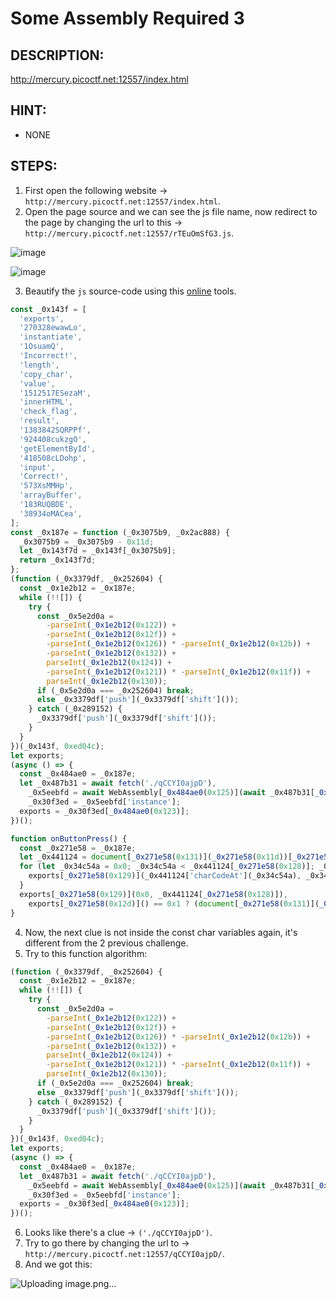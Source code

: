 # Some Assembly Required 3
## DESCRIPTION:
http://mercury.picoctf.net:12557/index.html
## HINT:
- NONE
## STEPS:
1. First open the following website -> `http://mercury.picoctf.net:12557/index.html`.
2. Open the page source and we can see the js file name, now redirect to the page by changing the url to this -> `http://mercury.picoctf.net:12557/rTEuOmSfG3.js`.

![image](https://user-images.githubusercontent.com/70703371/176987580-be828dfc-b188-4540-89a7-5db11c66b84c.png)


![image](https://user-images.githubusercontent.com/70703371/176987592-76af37d5-eb92-4888-ab84-617806f71069.png)

3. Beautify the `js` source-code using this [online](https://beautifier.io/) tools.

```js
const _0x143f = [
  'exports',
  '270328ewawLo',
  'instantiate',
  '1OsuamQ',
  'Incorrect!',
  'length',
  'copy_char',
  'value',
  '1512517ESezaM',
  'innerHTML',
  'check_flag',
  'result',
  '1383842SQRPPf',
  '924408cukzgO',
  'getElementById',
  '418508cLDohp',
  'input',
  'Correct!',
  '573XsMMHp',
  'arrayBuffer',
  '183RUQBDE',
  '38934oMACea',
];
const _0x187e = function (_0x3075b9, _0x2ac888) {
  _0x3075b9 = _0x3075b9 - 0x11d;
  let _0x143f7d = _0x143f[_0x3075b9];
  return _0x143f7d;
};
(function (_0x3379df, _0x252604) {
  const _0x1e2b12 = _0x187e;
  while (!![]) {
    try {
      const _0x5e2d0a =
        -parseInt(_0x1e2b12(0x122)) +
        -parseInt(_0x1e2b12(0x12f)) +
        -parseInt(_0x1e2b12(0x126)) * -parseInt(_0x1e2b12(0x12b)) +
        -parseInt(_0x1e2b12(0x132)) +
        parseInt(_0x1e2b12(0x124)) +
        -parseInt(_0x1e2b12(0x121)) * -parseInt(_0x1e2b12(0x11f)) +
        parseInt(_0x1e2b12(0x130));
      if (_0x5e2d0a === _0x252604) break;
      else _0x3379df['push'](_0x3379df['shift']());
    } catch (_0x289152) {
      _0x3379df['push'](_0x3379df['shift']());
    }
  }
})(_0x143f, 0xed04c);
let exports;
(async () => {
  const _0x484ae0 = _0x187e;
  let _0x487b31 = await fetch('./qCCYI0ajpD'),
    _0x5eebfd = await WebAssembly[_0x484ae0(0x125)](await _0x487b31[_0x484ae0(0x120)]()),
    _0x30f3ed = _0x5eebfd['instance'];
  exports = _0x30f3ed[_0x484ae0(0x123)];
})();

function onButtonPress() {
  const _0x271e58 = _0x187e;
  let _0x441124 = document[_0x271e58(0x131)](_0x271e58(0x11d))[_0x271e58(0x12a)];
  for (let _0x34c54a = 0x0; _0x34c54a < _0x441124[_0x271e58(0x128)]; _0x34c54a++) {
    exports[_0x271e58(0x129)](_0x441124['charCodeAt'](_0x34c54a), _0x34c54a);
  }
  exports[_0x271e58(0x129)](0x0, _0x441124[_0x271e58(0x128)]),
    exports[_0x271e58(0x12d)]() == 0x1 ? (document[_0x271e58(0x131)](_0x271e58(0x12e))[_0x271e58(0x12c)] = _0x271e58(0x11e)) : (document[_0x271e58(0x131)](_0x271e58(0x12e))['innerHTML'] = _0x271e58(0x127));
}

```

4. Now, the next clue is not inside the const char variables again, it's different from the 2 previous challenge.
5. Try to this function algorithm:

```js
(function (_0x3379df, _0x252604) {
  const _0x1e2b12 = _0x187e;
  while (!![]) {
    try {
      const _0x5e2d0a =
        -parseInt(_0x1e2b12(0x122)) +
        -parseInt(_0x1e2b12(0x12f)) +
        -parseInt(_0x1e2b12(0x126)) * -parseInt(_0x1e2b12(0x12b)) +
        -parseInt(_0x1e2b12(0x132)) +
        parseInt(_0x1e2b12(0x124)) +
        -parseInt(_0x1e2b12(0x121)) * -parseInt(_0x1e2b12(0x11f)) +
        parseInt(_0x1e2b12(0x130));
      if (_0x5e2d0a === _0x252604) break;
      else _0x3379df['push'](_0x3379df['shift']());
    } catch (_0x289152) {
      _0x3379df['push'](_0x3379df['shift']());
    }
  }
})(_0x143f, 0xed04c);
let exports;
(async () => {
  const _0x484ae0 = _0x187e;
  let _0x487b31 = await fetch('./qCCYI0ajpD'),
    _0x5eebfd = await WebAssembly[_0x484ae0(0x125)](await _0x487b31[_0x484ae0(0x120)]()),
    _0x30f3ed = _0x5eebfd['instance'];
  exports = _0x30f3ed[_0x484ae0(0x123)];
})();
```

6. Looks like there's a clue -> `('./qCCYI0ajpD')`.
7. Try to go there by changing the url to -> `http://mercury.picoctf.net:12557/qCCYI0ajpD/`.
8. And we got this:

![Uploading image.png…]()


